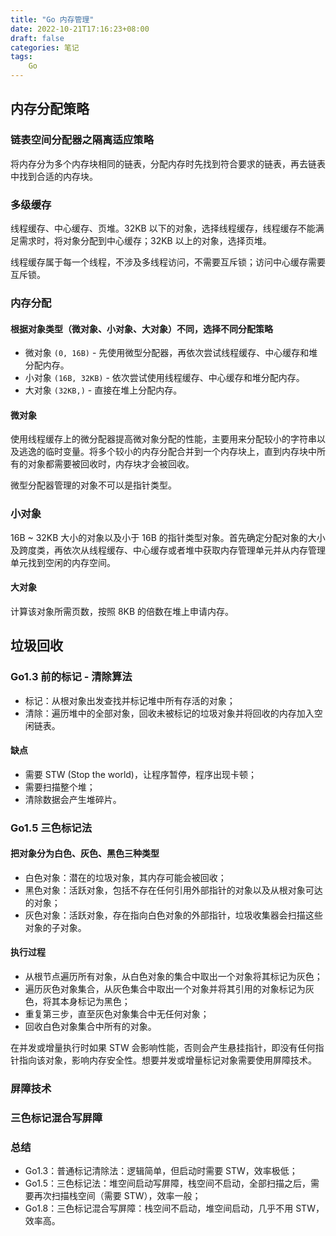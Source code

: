 ```yaml
---
title: "Go 内存管理"
date: 2022-10-21T17:16:23+08:00
draft: false
categories: 笔记
tags: 
    Go
---
```


## 内存分配策略

### 链表空间分配器之隔离适应策略

将内存分为多个内存块相同的链表，分配内存时先找到符合要求的链表，再去链表中找到合适的内存块。

### 多级缓存

线程缓存、中心缓存、页堆。32KB 以下的对象，选择线程缓存，线程缓存不能满足需求时，将对象分配到中心缓存；32KB 以上的对象，选择页堆。

线程缓存属于每一个线程，不涉及多线程访问，不需要互斥锁；访问中心缓存需要互斥锁。

### 内存分配

#### 根据对象类型（微对象、小对象、大对象）不同，选择不同分配策略

* 微对象 `(0, 16B)` - 先使用微型分配器，再依次尝试线程缓存、中心缓存和堆分配内存。
* 小对象 `(16B, 32KB)` - 依次尝试使用线程缓存、中心缓存和堆分配内存。
* 大对象 `(32KB,)` - 直接在堆上分配内存。

#### 微对象

使用线程缓存上的微分配器提高微对象分配的性能，主要用来分配较小的字符串以及逃逸的临时变量。将多个较小的内存分配合并到一个内存块上，直到内存块中所有的对象都需要被回收时，内存块才会被回收。

微型分配器管理的对象不可以是指针类型。

### 小对象

16B ~ 32KB 大小的对象以及小于 16B 的指针类型对象。首先确定分配对象的大小及跨度类，再依次从线程缓存、中心缓存或者堆中获取内存管理单元并从内存管理单元找到空闲的内存空间。

#### 大对象

计算该对象所需页数，按照 8KB 的倍数在堆上申请内存。

## 垃圾回收

### Go1.3 前的标记 - 清除算法

* 标记：从根对象出发查找并标记堆中所有存活的对象；
* 清除：遍历堆中的全部对象，回收未被标记的垃圾对象并将回收的内存加入空闲链表。

#### 缺点

* 需要 STW (Stop the world)，让程序暂停，程序出现卡顿；
* 需要扫描整个堆；
* 清除数据会产生堆碎片。

### Go1.5 三色标记法

#### 把对象分为白色、灰色、黑色三种类型

* 白色对象：潜在的垃圾对象，其内存可能会被回收；
* 黑色对象：活跃对象，包括不存在任何引用外部指针的对象以及从根对象可达的对象；
* 灰色对象：活跃对象，存在指向白色对象的外部指针，垃圾收集器会扫描这些对象的子对象。

#### 执行过程

* 从根节点遍历所有对象，从白色对象的集合中取出一个对象将其标记为灰色；
* 遍历灰色对象集合，从灰色集合中取出一个对象并将其引用的对象标记为灰色，将其本身标记为黑色；
* 重复第三步，直至灰色对象集合中无任何对象；
* 回收白色对象集合中所有的对象。

在并发或增量执行时如果 STW 会影响性能，否则会产生悬挂指针，即没有任何指针指向该对象，影响内存安全性。想要并发或增量标记对象需要使用屏障技术。

### 屏障技术

### 三色标记混合写屏障

### 总结

* Go1.3：普通标记清除法：逻辑简单，但启动时需要 STW，效率极低；
* Go1.5：三色标记法：堆空间启动写屏障，栈空间不启动，全部扫描之后，需要再次扫描栈空间（需要 STW），效率一般；
* Go1.8：三色标记混合写屏障：栈空间不启动，堆空间启动，几乎不用 STW，效率高。
